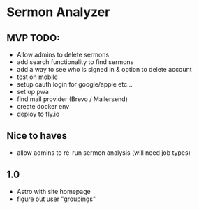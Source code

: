 # Sermon Analyzer

## MVP TODO:
* Allow admins to delete sermons
* add search functionality to find sermons
* add a way to see who is signed in & option to delete account
* test on mobile
* setup oauth login for google/apple etc...
* set up pwa
* find mail provider (Brevo / Mailersend)
* create docker env
* deploy to fly.io

## Nice to haves
* allow admins to re-run sermon analysis (will need job types)

## 1.0
* Astro with site homepage
* figure out user "groupings"